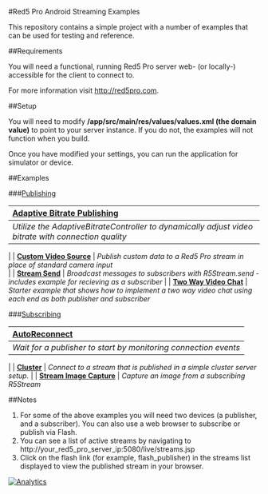 #Red5 Pro Android Streaming Examples

This repository contains a simple project with a number of examples that can be used for testing and reference.  

##Requirements

You will need a functional, running Red5 Pro server web- (or locally-) accessible for the client to connect to.  

For more information visit http://red5pro.com.

##Setup

You will need to modify **/app/src/main/res/values/values.xml (the domain value)** to point to your server instance.  If you do not, the examples will not function when you build.

Once you have modified your settings, you can run the application for simulator or device. 


##Examples


###[Publishing](/app/src/main/java/com/red5pro/red5proexamples/examples/publish)

| **[Adaptive Bitrate Publishing](/app/src/main/java/com/red5pro/red5proexamples/examples/adaptivebitrate)**      
| :-----
| *Utilize the AdaptiveBitrateController to dynamically adjust video bitrate with connection quality*
|
| **[Custom Video Source](/app/src/main/java/com/red5pro/red5proexamples/examples/custompublish)**
| *Publish custom data to a Red5 Pro stream in place of standard camera input*   
|
| **[Stream Send](/app/src/main/java/com/red5pro/red5proexamples/examples/streamsend)**
| *Broadcast messages to subscribers with R5Stream.send - includes example for recieving as a subscriber*
|
| **[Two Way Video Chat](/app/src/main/java/com/red5pro/red5proexamples/examples/twoway)**
| *Starter example that shows how to implement a two way video chat using each end as both publisher and subscriber*

###[Subscribing](/app/src/main/java/com/red5pro/red5proexamples/examples/subscribe)

| **[AutoReconnect](/app/src/main/java/com/red5pro/red5proexamples/examples/reconnect)**      
| :-----
| *Wait for a publisher to start by monitoring connection events*
|
| **[Cluster](/app/src/main/java/com/red5pro/red5proexamples/examples/clustering)**
| *Connect to a stream that is published in a simple cluster server setup.*
|
| **[Stream Image Capture](/app/src/main/java/com/red5pro/red5proexamples/examples/streamimage)**
| *Capture an image from a subscribing R5Stream*
    
    
##Notes

1. For some of the above examples you will need two devices (a publisher, and a subscriber). You can also use a web browser to subscribe or publish via Flash.
2. You can see a list of active streams by navigating to http://your_red5_pro_server_ip:5080/live/streams.jsp
3. Click on the flash link (for example, flash_publisher) in the streams list displayed to view the published stream in your browser.

[![Analytics](https://ga-beacon.appspot.com/UA-59819838-3/red5pro/streaming-android?pixel)](https://github.com/igrigorik/ga-beacon)
